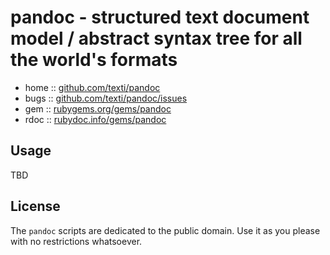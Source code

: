 # pandoc - structured text document model / abstract syntax tree for all the world's formats

* home  :: [github.com/texti/pandoc](https://github.com/texti/pandoc)
* bugs  :: [github.com/texti/pandoc/issues](https://github.com/texti/pandoc/issues)
* gem   :: [rubygems.org/gems/pandoc](https://rubygems.org/gems/pandoc)
* rdoc  :: [rubydoc.info/gems/pandoc](http://rubydoc.info/gems/pandoc)


## Usage

TBD


## License

The `pandoc` scripts are dedicated to the public domain.
Use it as you please with no restrictions whatsoever.
